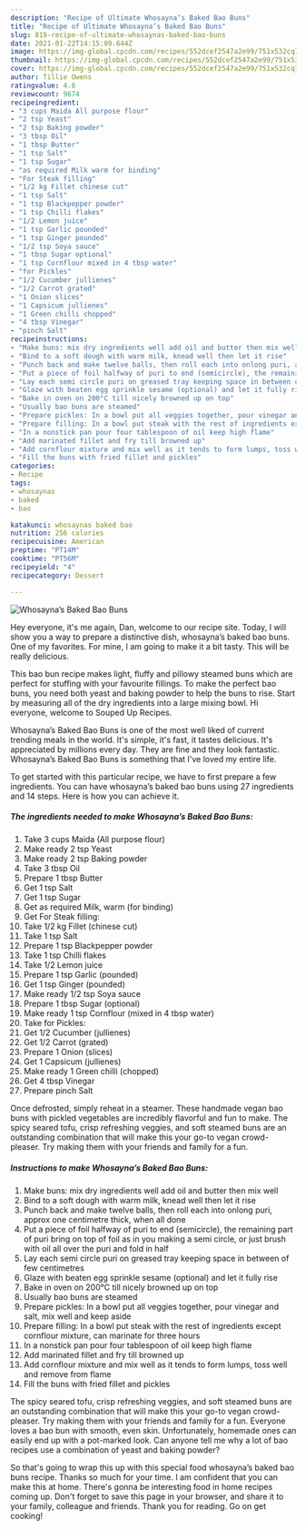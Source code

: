 ```yaml
---
description: "Recipe of Ultimate Whosayna’s Baked Bao Buns"
title: "Recipe of Ultimate Whosayna’s Baked Bao Buns"
slug: 819-recipe-of-ultimate-whosaynas-baked-bao-buns
date: 2021-01-22T14:15:09.644Z
image: https://img-global.cpcdn.com/recipes/552dcef2547a2e99/751x532cq70/whosaynas-baked-bao-buns-recipe-main-photo.jpg
thumbnail: https://img-global.cpcdn.com/recipes/552dcef2547a2e99/751x532cq70/whosaynas-baked-bao-buns-recipe-main-photo.jpg
cover: https://img-global.cpcdn.com/recipes/552dcef2547a2e99/751x532cq70/whosaynas-baked-bao-buns-recipe-main-photo.jpg
author: Tillie Owens
ratingvalue: 4.6
reviewcount: 9674
recipeingredient:
- "3 cups Maida All purpose flour"
- "2 tsp Yeast"
- "2 tsp Baking powder"
- "3 tbsp Oil"
- "1 tbsp Butter"
- "1 tsp Salt"
- "1 tsp Sugar"
- "as required Milk warm for binding"
- "For Steak filling"
- "1/2 kg Fillet chinese cut"
- "1 tsp Salt"
- "1 tsp Blackpepper powder"
- "1 tsp Chilli flakes"
- "1/2 Lemon juice"
- "1 tsp Garlic pounded"
- "1 tsp Ginger pounded"
- "1/2 tsp Soya sauce"
- "1 tbsp Sugar optional"
- "1 tsp Cornflour mixed in 4 tbsp water"
- "for Pickles"
- "1/2 Cucumber jullienes"
- "1/2 Carrot grated"
- "1 Onion slices"
- "1 Capsicum jullienes"
- "1 Green chilli chopped"
- "4 tbsp Vinegar"
- "pinch Salt"
recipeinstructions:
- "Make buns: mix dry ingredients well add oil and butter then mix well"
- "Bind to a soft dough with warm milk, knead well then let it rise"
- "Punch back and make twelve balls, then roll each into onlong puri, approx one centimetre thick, when all done"
- "Put a piece of foil halfway of puri to end (semicircle), the remaining part of puri bring on top of foil as in you making a semi circle, or just brush with oil all over the puri and fold in half"
- "Lay each semi circle puri on greased tray keeping space in between of few centimetres"
- "Glaze with beaten egg sprinkle sesame (optional) and let it fully rise"
- "Bake in oven on 200°C till nicely browned up on top"
- "Usually bao buns are steamed"
- "Prepare pickles: In a bowl put all veggies together, pour vinegar and salt, mix well and keep aside"
- "Prepare filling: In a bowl put steak with the rest of ingredients except cornflour mixture, can marinate for three hours"
- "In a nonstick pan pour four tablespoon of oil keep high flame"
- "Add marinated fillet and fry till browned up"
- "Add cornflour mixture and mix well as it tends to form lumps, toss well and remove from flame"
- "Fill the buns with fried fillet and pickles"
categories:
- Recipe
tags:
- whosaynas
- baked
- bao

katakunci: whosaynas baked bao 
nutrition: 256 calories
recipecuisine: American
preptime: "PT14M"
cooktime: "PT56M"
recipeyield: "4"
recipecategory: Dessert

---
```



![Whosayna’s Baked Bao Buns](https://img-global.cpcdn.com/recipes/552dcef2547a2e99/751x532cq70/whosaynas-baked-bao-buns-recipe-main-photo.jpg)

Hey everyone, it's me again, Dan, welcome to our recipe site. Today, I will show you a way to prepare a distinctive dish, whosayna’s baked bao buns. One of my favorites. For mine, I am going to make it a bit tasty. This will be really delicious.

This bao bun recipe makes light, fluffy and pillowy steamed buns which are perfect for stuffing with your favourite fillings. To make the perfect bao buns, you need both yeast and baking powder to help the buns to rise. Start by measuring all of the dry ingredients into a large mixing bowl. Hi everyone, welcome to Souped Up Recipes.

Whosayna’s Baked Bao Buns is one of the most well liked of current trending meals in the world. It's simple, it's fast, it tastes delicious. It's appreciated by millions every day. They are fine and they look fantastic. Whosayna’s Baked Bao Buns is something that I've loved my entire life.


To get started with this particular recipe, we have to first prepare a few ingredients. You can have whosayna’s baked bao buns using 27 ingredients and 14 steps. Here is how you can achieve it.

<!--inarticleads1-->

##### The ingredients needed to make Whosayna’s Baked Bao Buns:

1. Take 3 cups Maida (All purpose flour)
1. Make ready 2 tsp Yeast
1. Make ready 2 tsp Baking powder
1. Take 3 tbsp Oil
1. Prepare 1 tbsp Butter
1. Get 1 tsp Salt
1. Get 1 tsp Sugar
1. Get as required Milk, warm (for binding)
1. Get For Steak filling:
1. Take 1/2 kg Fillet (chinese cut)
1. Take 1 tsp Salt
1. Prepare 1 tsp Blackpepper powder
1. Take 1 tsp Chilli flakes
1. Take 1/2 Lemon juice
1. Prepare 1 tsp Garlic (pounded)
1. Get 1 tsp Ginger (pounded)
1. Make ready 1/2 tsp Soya sauce
1. Prepare 1 tbsp Sugar (optional)
1. Make ready 1 tsp Cornflour (mixed in 4 tbsp water)
1. Take for Pickles:
1. Get 1/2 Cucumber (jullienes)
1. Get 1/2 Carrot (grated)
1. Prepare 1 Onion (slices)
1. Get 1 Capsicum (jullienes)
1. Make ready 1 Green chilli (chopped)
1. Get 4 tbsp Vinegar
1. Prepare pinch Salt


Once defrosted, simply reheat in a steamer. These handmade vegan bao buns with pickled vegetables are incredibly flavorful and fun to make. The spicy seared tofu, crisp refreshing veggies, and soft steamed buns are an outstanding combination that will make this your go-to vegan crowd-pleaser. Try making them with your friends and family for a fun. 

<!--inarticleads2-->

##### Instructions to make Whosayna’s Baked Bao Buns:

1. Make buns: mix dry ingredients well add oil and butter then mix well
1. Bind to a soft dough with warm milk, knead well then let it rise
1. Punch back and make twelve balls, then roll each into onlong puri, approx one centimetre thick, when all done
1. Put a piece of foil halfway of puri to end (semicircle), the remaining part of puri bring on top of foil as in you making a semi circle, or just brush with oil all over the puri and fold in half
1. Lay each semi circle puri on greased tray keeping space in between of few centimetres
1. Glaze with beaten egg sprinkle sesame (optional) and let it fully rise
1. Bake in oven on 200°C till nicely browned up on top
1. Usually bao buns are steamed
1. Prepare pickles: In a bowl put all veggies together, pour vinegar and salt, mix well and keep aside
1. Prepare filling: In a bowl put steak with the rest of ingredients except cornflour mixture, can marinate for three hours
1. In a nonstick pan pour four tablespoon of oil keep high flame
1. Add marinated fillet and fry till browned up
1. Add cornflour mixture and mix well as it tends to form lumps, toss well and remove from flame
1. Fill the buns with fried fillet and pickles


The spicy seared tofu, crisp refreshing veggies, and soft steamed buns are an outstanding combination that will make this your go-to vegan crowd-pleaser. Try making them with your friends and family for a fun. Everyone loves a bao bun with smooth, even skin. Unfortunately, homemade ones can easily end up with a pot-marked look. Can anyone tell me why a lot of bao recipes use a combination of yeast and baking powder? 

So that's going to wrap this up with this special food whosayna’s baked bao buns recipe. Thanks so much for your time. I am confident that you can make this at home. There's gonna be interesting food in home recipes coming up. Don't forget to save this page in your browser, and share it to your family, colleague and friends. Thank you for reading. Go on get cooking!
